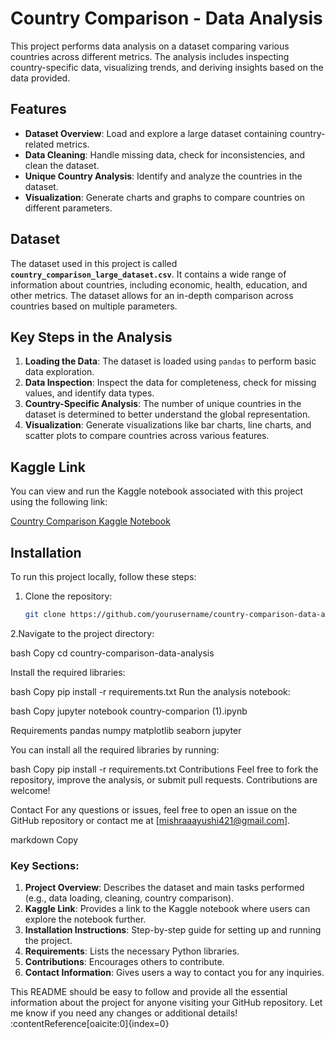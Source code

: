 # Country Comparison - Data Analysis

This project performs data analysis on a dataset comparing various countries across different metrics. The analysis includes inspecting country-specific data, visualizing trends, and deriving insights based on the data provided.

## Features

- **Dataset Overview**: Load and explore a large dataset containing country-related metrics.
- **Data Cleaning**: Handle missing data, check for inconsistencies, and clean the dataset.
- **Unique Country Analysis**: Identify and analyze the countries in the dataset.
- **Visualization**: Generate charts and graphs to compare countries on different parameters.

## Dataset

The dataset used in this project is called **`country_comparison_large_dataset.csv`**. It contains a wide range of information about countries, including economic, health, education, and other metrics. The dataset allows for an in-depth comparison across countries based on multiple parameters.

## Key Steps in the Analysis

1. **Loading the Data**: The dataset is loaded using `pandas` to perform basic data exploration.
2. **Data Inspection**: Inspect the data for completeness, check for missing values, and identify data types.
3. **Country-Specific Analysis**: The number of unique countries in the dataset is determined to better understand the global representation.
4. **Visualization**: Generate visualizations like bar charts, line charts, and scatter plots to compare countries across various features.

## Kaggle Link

You can view and run the Kaggle notebook associated with this project using the following link:

[Country Comparison Kaggle Notebook](https://www.kaggle.com/code/aayushiweb/country-comparion)

## Installation

To run this project locally, follow these steps:

1. Clone the repository:

   ```bash
   git clone https://github.com/yourusername/country-comparison-data-analysis.git
2.Navigate to the project directory:

bash
Copy
cd country-comparison-data-analysis

Install the required libraries:

bash
Copy
pip install -r requirements.txt
Run the analysis notebook:

bash
Copy
jupyter notebook country-comparion (1).ipynb



Requirements
pandas
numpy
matplotlib
seaborn
jupyter

You can install all the required libraries by running:

bash
Copy
pip install -r requirements.txt
Contributions
Feel free to fork the repository, improve the analysis, or submit pull requests. Contributions are welcome!

Contact
For any questions or issues, feel free to open an issue on the GitHub repository or contact me at [mishraaayushi421@gmail.com].

markdown
Copy

### Key Sections:

1. **Project Overview**: Describes the dataset and main tasks performed (e.g., data loading, cleaning, country comparison).
2. **Kaggle Link**: Provides a link to the Kaggle notebook where users can explore the notebook further.
3. **Installation Instructions**: Step-by-step guide for setting up and running the project.
4. **Requirements**: Lists the necessary Python libraries.
5. **Contributions**: Encourages others to contribute.
6. **Contact Information**: Gives users a way to contact you for any inquiries.

This README should be easy to follow and provide all the essential information about the project for anyone visiting your GitHub repository. Let me know if you need any changes or additional details! &#8203;:contentReference[oaicite:0]{index=0}&#8203;






